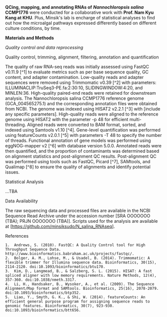 **QCing, mapping, and annotating RNAs of** ***Nannochloropsis salina*** **CCMP1776** were conducted for a collaborative work with **Prof. Nam Kyu Kang at KHU**. Plus, Minsik's lab is encharge of statistical analyses to find out how the microalgal pathways expressed differently based on different culture conditions, by time. 

**Materials and Methods**

*Quality control and data reprocessing*

Quality control, trimming, alignment, filtering, annotation and quantification

The quality of raw RNA-seq reads was initially assessed using FastQC v0.11.9 [^1] to evaluate metrics such as per base sequence quality, GC content, and adapter contamination. Low-quality reads and adapter sequences were removed using Trimmomatic v0.39 [^2] with parameters: ILLUMINACLIP:TruSeq3-PE.fa:2:30:10, SLIDINGWINDOW:4:20, and MINLEN:36. High-quality paired-end reads were retained for downstream analysis. The Nannochloropsis salina CCMP1776 reference genome (GCA_004565275.1) and the corresponding annotation files were obtained from NCBI. The genome was indexed using HISAT2 v2.2.1 [^3] with [include any specific parameters]. High-quality reads were aligned to the reference genome using HISAT2 with the parameter -p 48 for efficient multi-threading. Aligned reads were converted to BAM format, sorted, and indexed using Samtools v1.10 [^4]. Gene-level quantification was performed using featureCounts v2.0.1 [^5] with parameters -T 48 to specify the number of threads. Functional annotation of gene models was performed using eggNOG-mapper v2 [^6] with database version 5.0.0. Annotated reads were then quantified, and the proportion of contaminants was determined based on alignment statistics and post-alignment QC results. Post-alignment QC was performed using tools such as FastQC, Picard [^7], SAMtools, and Qualimap [^8] to ensure the quality of alignments and identify potential issues.


Statistical Analysis

…TBA

Data Availability

The raw sequencing data and processed files are available in the NCBI Sequence Read Archive under the accession number [SRA OOOOOOO (TBA); PRJN OOOOOOO (TBA)]. Scripts used for the analysis are available at [https://github.com/minsiksudo/N_salina_RNAseq].

References

	1.	Andrews, S. (2010). FastQC: A Quality Control tool for High Throughput Sequence Data. http://www.bioinformatics.babraham.ac.uk/projects/fastqc/.
	2.	Bolger, A. M., Lohse, M., & Usadel, B. (2014). Trimmomatic: A flexible trimmer for Illumina sequence data. Bioinformatics, 30(15), 2114-2120. doi:10.1093/bioinformatics/btu170.
	3.	Kim, D., Langmead, B., & Salzberg, S. L. (2015). HISAT: A fast spliced aligner with low memory requirements. Nature Methods, 12(4), 357-360. doi:10.1038/nmeth.3317.
	4.	Li, H., Handsaker, B., Wysoker, A., et al. (2009). The Sequence Alignment/Map format and SAMtools. Bioinformatics, 25(16), 2078-2079. doi:10.1093/bioinformatics/btp352.
	5.	Liao, Y., Smyth, G. K., & Shi, W. (2014). featureCounts: An efficient general purpose program for assigning sequence reads to genomic features. Bioinformatics, 30(7), 923-930. doi:10.1093/bioinformatics/btt656.



